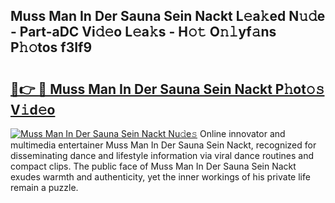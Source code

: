## Muss Man In Der Sauna Sein Nackt L𝚎a𝚔ed N𝚞𝚍e - Part-aDC Vi𝚍𝚎o L𝚎a𝚔s - H𝚘𝚝 O𝚗𝚕yf𝚊ns P𝚑𝚘tos f3If9

# <h2><a href="http://kf76ew.oniu.top/?m=Muss+Man+In+Der+Sauna+Sein+Nackt">🔗👉 🔴 Muss Man In Der Sauna Sein Nackt P𝚑ot𝚘𝚜 V𝚒d𝚎o</a></h2>

[![Muss Man In Der Sauna Sein Nackt Nu𝚍e𝚜](https://i.imgur.com/0qMVB7G.gif)](http://kf76ew.oniu.top/?m=Muss+Man+In+Der+Sauna+Sein+Nackt)
Online innovator and multimedia entertainer Muss Man In Der Sauna Sein Nackt, recognized for disseminating dance and lifestyle information via viral dance routines and compact clips. The public face of Muss Man In Der Sauna Sein Nackt exudes warmth and authenticity, yet the inner workings of his private life remain a puzzle.  
